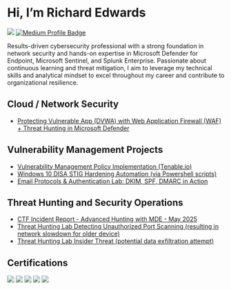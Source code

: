 # Hi, I’m Richard Edwards 
<a href="https://www.linkedin.com/in/richard-demetrius-edwards/"><img src="https://img.shields.io/badge/-LinkedIn-0072b1?&style=for-the-badge&logo=linkedin&logoColor=white" /></a>
<a href="https://medium.com/@richard.demetrius" target="_blank">
  <img src="https://img.shields.io/badge/-Medium-000000?style=for-the-badge&logo=medium&logoColor=white" alt="Medium Profile Badge">
</a>

Results-driven cybersecurity professional with a strong foundation in network security and hands-on expertise in Microsoft Defender for Endpoint, Microsoft Sentinel, and Splunk Enterprise. Passionate about continuous learning and threat mitigation, I aim to leverage my technical skills and analytical mindset to excel throughout my career and contribute to organizational resilience.

## Cloud / Network Security 

* <a href="https://github.com/RichardE-cr/Cloud-Web-Security-Lab-with-Waf-and-Mde">Protecting Vulnerable App (DVWA) with Web Application Firewall (WAF) + Threat Hunting in Microsoft Defender</a>


## Vulnerability Management Projects

* <a href="https://github.com/RichardE-cr/Vulnerability-Management-Program-Implementation">Vulnerability Management Policy Implementation (Tenable.io)</a>
* <a href="https://github.com/RichardE-cr/STIG-Implementations">Windows 10 DISA STIG Hardening Automation (via Powershell scripts)</a>
* <a href="https://github.com/RichardE-cr/Email-Protocols-Authentication-Lab-SPF-DKIM-DMARC-in-Action">Email Protocols & Authentication Lab: DKIM, SPF, DMARC in Action</a>


## Threat Hunting and Security Operations

* <a href="https://github.com/RichardE-cr/CTF-Incident-Response-Report">CTF Incident Report - Advanced Hunting with MDE - May 2025</a>
* <a href="https://github.com/RichardE-cr/Threat-Hunting-Lab-Detecting-Unauthorized-Port-Scanning">Threat Hunting Lab Detecting Unauthorized Port Scanning (resulting in network slowdown for older device)</a>
* <a href="https://github.com/RichardE-cr/Threat-Hunt-Scenario-Data-Exfiltration">Threat Hunting Lab Insider Threat (potential data exfiltration attempt)</a>



## Certifications

<div>
<img src="https://img.shields.io/badge/-Security%2B-FF0000?&style=for-the-badge&logo=CompTIA&logoColor=white" />
<img src="https://img.shields.io/badge/-Network%2B-FF9900?&style=for-the-badge&logo=CompTIA&logoColor=white" />
<img src="https://img.shields.io/badge/-Splunk_Core_User-000000?&style=for-the-badge&logo=Splunk&logoColor=white" />
<img src="https://img.shields.io/badge/-Azure_Fundamentals-0078D4?&style=for-the-badge&logo=Microsoft%20Azure&logoColor=white" />
<img src="https://img.shields.io/badge/-Professional_Scrum_Master_I-6DB33F?&style=for-the-badge&logo=Scrum&logoColor=white" />
</div>

